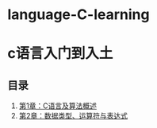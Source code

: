 # language-C-learning
# c语言入门到入土
## 目录
1. [第1章：C语言及算法概述](index\第一章：c语言及算法概述.md)
2. [第2章：数据类型、运算符与表达式](index\第2章：数据类型、运算符与表达式.md)
